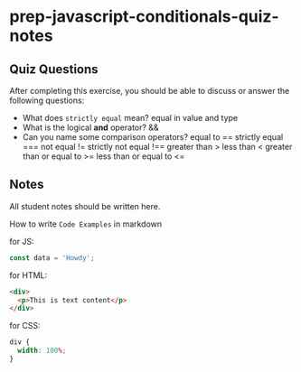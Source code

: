 # prep-javascript-conditionals-quiz-notes

## Quiz Questions

After completing this exercise, you should be able to discuss or answer the following questions:

- What does `strictly equal` mean?
  equal in value and type
- What is the logical **and** operator?
  &&
- Can you name some comparison operators?
  equal to ==
  strictly equal ===
  not equal !=
  strictly not equal !==
  greater than >
  less than <
  greater than or equal to >=
  less than or equal to <=

## Notes

All student notes should be written here.

How to write `Code Examples` in markdown

for JS:

```javascript
const data = 'Howdy';
```

for HTML:

```html
<div>
  <p>This is text content</p>
</div>
```

for CSS:

```css
div {
  width: 100%;
}
```
